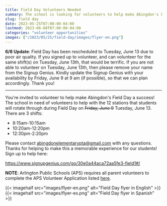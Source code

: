 ```yaml
--- 
title: Field Day Volunteers Needed
summary: The school is looking for volunteers to help make Abingdon's Field Day a success on Tuesday, June 13.
slug: field day
date: 2023-05-25T07:00:00-04:00
lastmod: 2023-06-08T07:00:00-04:00
categories: "volunteer opportunities"
images: ["/2023/05/25/field-day/images/flyer-en.png"]
---
```


**6/8 Update**: Field Day has been rescheduled to Tuesday, June 13 due to poor air quality. If you signed up to volunteer, and can volunteer for the same shift(s) on Tuesday, June 13th, that would be terrific.  If you are not able to volunteer on Tuesday, June 13th, then please remove your name from the Signup Genius.  Kindly update the Signup Genius with your availability by Friday, June 9 at 9 am (if possible), so that we can plan accordingly. Thank you!

---

You're invited to volunteer to help make Abingdon's Field Day a success! The school in need of volunteers to help with the 12 stations that students will rotate through during Field Day on ~~Friday, June 9~~ Tuesday, June 13. There are 3 shifts:

- 8:15am-10:15am
- 10:20am-12:20pm
- 12:30pm-2:20pm

Please contact abingdonelementarypta@gmail.com with any questions. Thanks for helping to make this a memorable experience for our students! Sign up to help here:

https://www.signupgenius.com/go/30e0a44aca72aa5fe3-field1#/

**NOTE**:  Arlington Public Schools (APS) requires all parent volunteers to complete the APS Volunteer Application listed [here](https://abingdon.apsva.us/families/volunteer/).

{{< imagehalf src="images/flyer-en.png" alt="Field Day flyer in English" >}}
{{< imagehalf src="images/flyer-es.png" alt="Field Day flyer in Spanish" >}}